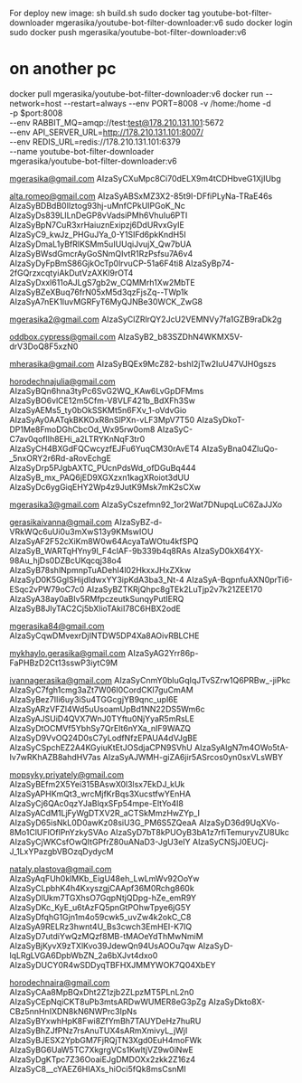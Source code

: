 For deploy new image:
sh build.sh
sudo docker tag youtube-bot-filter-downloader mgerasika/youtube-bot-filter-downloader:v6
sudo docker login
sudo docker push mgerasika/youtube-bot-filter-downloader:v6

# on another pc
docker pull mgerasika/youtube-bot-filter-downloader:v6
docker run --network=host --restart=always --env PORT=8008 -v /home:/home -d \
  -p $port:8008 \
  --env RABBIT_MQ=amqp://test:test@178.210.131.101:5672 \
  --env API_SERVER_URL=http://178.210.131.101:8007/ \
  --env REDIS_URL=redis://178.210.131.101:6379 \
  --name youtube-bot-filter-downloader \
  mgerasika/youtube-bot-filter-downloader:v6

mgerasika@gmail.com
AIzaSyCXuMpc8Ci70dELX9m4tCDHbveG1XjIUbg

alta.romeo@gmail.com
AIzaSyABSxMZ3X2-85t9I-DFfiPLyNa-TRaE46s
AIzaSyBDBdB0Ilztog93hj-uMnfCPkUIPGoK_Nc
AIzaSyDs839LILnDeGP8vVadsiPMh6VhuIu6PTI
AIzaSyBpN7CuR3xrHaiuznExipzj6DdURvxGyIE
AIzaSyC9_kwJz_PHGuJYa_0-Y1SIFd6pkKndH5I
AIzaSyDmaL1yBfRlKSMm5uIUUqiJvujX_Qw7bUA
AIzaSyBWsdGmcrAyGoSNmQIvtR1RzPsfsu7A6v4
AIzaSyDyFpBmS86GjkOcTp0lrvuCP-51a6F4ti8
AIzaSyBp74-2fGQrzxcqtyiAkDutVzAXKl9rOT4
AIzaSyDxxl611oAJLgS7gb2w_CQMMrh1Xw2MbTE
AIzaSyBZeXBuq76frN05xM5d3qzFjsZq--TWp1k
AIzaSyA7nEK1luvMGRFyT6MyQJNBe30WCK_ZwG8

mgerasika2@gmail.com
AIzaSyClZRlrQY2JcU2VEMNVy7fa1GZB9raDk2g

oddbox.cypress@gmail.com
AIzaSyB2_b83SZDhN4WKMX5V-drV3DoQ8F5xzN0

mherasika@gmail.com
AIzaSyBQEx9McZ82-bshI2jTw2IuU47VJH0gszs

horodechnajulia@gmail.com
AIzaSyBQn6hna3tyPc6SvG2WQ_KAw6LvGpDFMms
AIzaSyBO6vlCE12m5Cfm-V8VLF421b_BdXFh3Sw
AIzaSyAEMs5_ty0bOkSSKMt5n6FXv_1-oVdvGio
AIzaSyAy0AATqkBKKOxR8nSlPXn-vLF3MpV7T50
AIzaSyDkoT-DP1Me8FmoDGhCbcOd_Wx95rw0om8
AIzaSyC-C7av0qoflIh8EHi_a2LTRYKnNqF3tr0
AIzaSyCH4BXGdFQCwcyzfEJFu6YuqCM30rAvET4
AIzaSyBna04ZluQo-_5nxORY2r6Rd-aRovEchgE
AIzaSyDrp5PJgbAXTC_PUcnPdsWd_ofDGuBq444
AIzaSyB_mx_PAQ6jED9XGXzxn1kagXRoiot3dUU
AIzaSyDc6ygGiqEHY2Wp4z9JutK9Msk7mK2sCXw


mgerasika3@gmail.com
AIzaSyCszefmn92_1or2Wat7DNupqLuC6ZaJJXo

gerasikaivanna@gmail.com
AIzaSyBZ-d-VRkWQc6uUi0u3mXwS13y9KMswIOU
AIzaSyAF2F52cXiKm8W0w64AcyaTaWOtu4kfSPQ
AIzaSyB_WARTqHYny9l_F4clAF-9b339b4q8RAs
AIzaSyD0kX64YX-98Au_hjDs0DZBcUKqcqj38o4
AIzaSyB78shlNpmnpTuADehI4l02HkxxJHxZXkw
AIzaSyD0K5GglSHijdIdwxYY3ipKdA3ba3_Nt-4
AIzaSyA-BqpnfuAXN0prTi6-ESqc2vPW79oC7c0
AIzaSyBZTKRjQhpc8gTEk2LuTjp2v7k21ZEE170
AIzaSyA38ay0aBIv5RMfpczeutkSunqyPutIERQ
AIzaSyB8JlyTAC2Cj5bXlioTAkiI78C6HBX2odE

mgerasika84@gmail.com
AIzaSyCqwDMvexrDjINTDW5DP4Xa8AOivRBLCHE

mykhaylo.gerasika@gmail.com
AIzaSyAG2Yrr86p-FaPHBzD2Ct13sswP3iytC9M  

ivannagerasika@gmail.com
AIzaSyCnmY0bluGqIqJTvSZrw1Q6PRBw_-jiPkc
AIzaSyC7fgh1cmg3aZt7W06l0CordCKl7guCmAM
AIzaSyBez7IIi6uy3iSu4TGGcgjYB9qnc_upl6E
AIzaSyARzVFZI4Wd5uUsoamUpBd1NN22DS5Wm6c
AIzaSyAJSUiD4QVX7WnJ0TYftu0NjYyaR5mRsLE
AIzaSyDtOCMVf5YbhSy7QrElt6nYXa_nIF9WAZQ
AIzaSyD9VvOQ24D0sC7yLodfNfzEPAUA4dVJgBE
AIzaSyCSpchEZ2A4KGyiuKtEtJOSdjaCPN9SVhU
AIzaSyAlgN7m4OWo5tA-Iv7wRKhAZB8ahdHV7as
AIzaSyAJWMH-giZA6jir5ASrcos0yn0sxVLsWBY

mopsyky.priyately@gmail.com
AIzaSyBEfm2X5Yei315BAswX0l3lsx7EkDJ_kUk
AIzaSyAPHKmQt3_wrcMjfKrBqs3XucstfwYEnHA
AIzaSyCj6QAc0qzYJaBlqxSFp54mpe-EltYo4I8
AIzaSyACdM1LjFyWgDTXV2R_aCTSkMmzHwZYp_I
AIzaSyD65isNkL0D0awKz08siU3G_PM6S5ZQeaA
AIzaSyD36d9UqXVo-8Mo1ClUFlOflPnYzkySVAo
AIzaSyD7bT8kPUOyB3bA1z7rfiTemuryvZU8Ukc
AIzaSyCjWKCsfOwQItGPfrZ80uANaD3-JgU3eIY
AIzaSyCNSjJ0EUCj-J_1LxYPazgbVBOzqDydycM

nataly.plastova@gmail.com
AIzaSyAqFUh0klMKb_EigU48eh_LwLmWv92OoYw
AIzaSyCLpbhK4h4KxyszgjCAApf36M0Rchg860k
AIzaSyDlUkm7TGXhsO7GqpNtjQDpg-hZe_emR9Y
AIzaSyDKc_KyE_u6tAzFQ5pnGtPOhwTpye6jG5Y
AIzaSyDfqhG1Gjn1m4o59cwk5_uvZw4k2okC_C8
AIzaSyA9RELRz3hwnt4U_Bs3cwch3EmHEI-K7IQ
AIzaSyD7utdiYwQzMQzf8MB-tMAOeYdThMwNmiM
AIzaSyBjKyvX9zTXlKvo39JdewQn94UsAOOu7qw
AIzaSyD-lqLRgLVGA6DpbWbZN_2a6bXJvt4dxo0
AIzaSyDUCY0R4wSDDyqTBFHXJMMYWOK7Q04XbEY

horodechnaira@gmail.com
AIzaSyCAa8MpBQxDht2Z1zjb2ZLpzMT5PLnL2n0
AIzaSyCEpNqiCKT8uPb3mtsARDwWUMER8eG3pZg
AIzaSyDkto8X-CBz5nnHnIXDN8kN6NWPrc3IpNs
AIzaSyBYxwhHpK8Fwi8ZfYmBh7TAUYDeHz7huRU
AIzaSyBhZJfPNz7rsAnuTUX4sARmXmivyL_jWjI
AIzaSyBJESX2YpbGM7FjRQjTN3Xgd0EuH4moFWk
AIzaSyBG6UaW5TC7XkgrgVCs1KwltjVZ9w0iNwE
AIzaSyDgKTpc7Z36OoaiEJgDMDOXx2zkk2Z16z4
AIzaSyC8__cYAEZ6HIAXs_hiOci5fQk8msCsnMI



